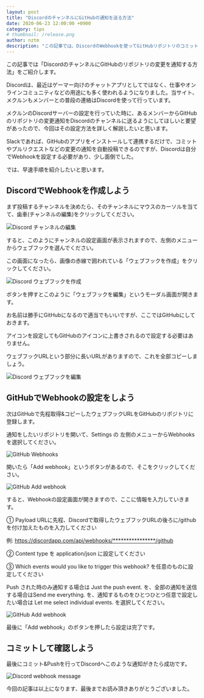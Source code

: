 ```yaml
---
layout: post
title: "DiscordのチャンネルにGitHubの通知を送る方法"
date: 2020-06-23 12:00:00 +0900
category: tips
# thumbnail: /release.png
author: nztm
description: "この記事では、DiscordのWebhookを使ってGitHubリポジトリのコミットやプルリクエストの通知をDiscordチャンネルに自動で送信する方法をご紹介します。"
---
```


この記事では「DiscordのチャンネルにGitHubのリポジトリの変更を通知する方法」をご紹介します。

Discordは、最近はゲーマー向けのチャットアプリとしてではなく、仕事やオンラインコミュニティなどの用途にも多く使われるようになりました。当サイト、メクルンもメンバーとの普段の連絡はDiscordを使って行っています。

メクルンのDiscordサーバーの設定を行っていた時に、あるメンバーからGitHubのリポジトリの変更通知をDiscordのチャンネルに送るようにしてほしいと要望があったので、今回はその設定方法を詳しく解説したいと思います。

Slackであれば、GitHubのアプリをインストールして連携するだけで、コミットやプルリクエストなどの変更の通知を自動投稿できるのですが、Discordは自分でWebhookを設定する必要があり、少し面倒でした。

では、早速手順を紹介したいと思います。

## DiscordでWebhookを作成しよう
まず投稿するチャンネルを決めたら、そのチャンネルにマウスのカーソルを当てて、歯車(チャンネルの編集)をクリックしてください。

![Discord チャンネルの編集](/assets/article/tips/discord-github/0001.png)

すると、このようにチャンネルの設定画面が表示されますので、左側のメニューからウェブフックを選んでください。

この画面になったら、画像の赤線で囲われている「ウェブフックを作成」をクリックしてください。

![Discord ウェブフックを作成](/assets/article/tips/discord-github/0002.png)

ボタンを押すとこのように「ウェブフックを編集」というモーダル画面が開きます。

お名前は勝手にGitHubになるので適当でもいいですが、ここではGitHubにしておきます。

アイコンを設定してもGitHubのアイコンに上書きされるので設定する必要はありません。

ウェブフックURLという部分に長いURLがありますので、これを全部コピーしましょう。

![Discord ウェブフックを編集](/assets/article/tips/discord-github/0003.png)


## GitHubでWebhookの設定をしよう
次はGitHubで先程取得&コピーしたウェブフックURLをGitHubのリポジトリに登録します。

通知をしたいリポジトリを開いて、Settings の 左側のメニューからWebhooksを選択してください。

![GitHub Webhooks](/assets/article/tips/discord-github/0004.png)

開いたら「Add webhook」というボタンがあるので、そこをクリックしてください。

![GitHub Add webhook](/assets/article/tips/discord-github/0005.png)

すると、Webhookの設定画面が開きますので、ここに情報を入力していきます。

① Payload URLに先程、Discordで取得したウェブフックURLの後ろに/githubを付け加えたものを入力してください

例: https://discordapp.com/api/webhooks/****************/github

② Content type を application/json に設定してください

③ Which events would you like to trigger this webhook? を任意のものに設定してください

Push された時のみ通知する場合は Just the push event. を、全部の通知を送信する場合はSend me everything. を、通知するものをひとつひとつ任意で設定したい場合は Let me select individual events. を選択してください。

![GitHub Add webhook](/assets/article/tips/discord-github/0006.png)

最後に「Add webhook」のボタンを押したら設定は完了です。

## コミットして確認しよう
最後にコミット&Pushを行ってDiscordへこのような通知がきたら成功です。

![Discord webhook message](/assets/article/tips/discord-github/0007.png)

今回の記事は以上になります、最後までお読み頂きありがとうございました。


